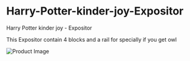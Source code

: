 # Harry-Potter-kinder-joy-Expositor
 Harry Potter kinder joy - Expositor

This Expositor contain 4 blocks and a rail for specially if you get owl 

![Product Image]("Media/Product.jpeg")
